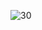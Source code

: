 
![30](https://user-images.githubusercontent.com/67450169/192328972-58485db1-c723-4dfb-b646-68a97dfad4b4.png)
